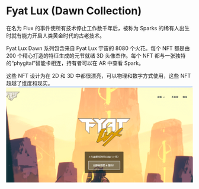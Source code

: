 # Fyat Lux (Dawn Collection)

在名为 Flux 的事件使所有技术停止工作数千年后，被称为 Sparks 的稀有人出生时就有能力开启人类黄金时代的古老技术。

Fyat Lux Dawn 系列包含来自 Fyat Lux 宇宙的 8080 个火花。每个 NFT 都是由 200 个精心打造的特征生成的元节就绪 3D 头像杰作。每个 NFT 都与一张独特的“phygital”智能卡相连，持有者可以在 AR 中查看 Spark。

这些 NFT 设计为在 2D 和 3D 中都很漂亮，可以物理和数字方式使用，这些 NFT 超越了维度和现实。![nft](01.png)
